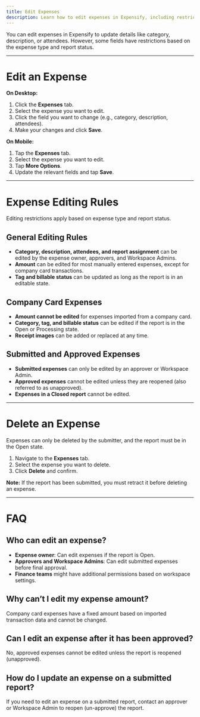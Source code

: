 ```yaml
---
title: Edit Expenses
description: Learn how to edit expenses in Expensify, including restrictions and permissions.
---
```


You can edit expenses in Expensify to update details like category, description, or attendees. However, some fields have restrictions based on the expense type and report status.

---

# Edit an Expense

**On Desktop:**
1. Click the **Expenses** tab.
2. Select the expense you want to edit.
3. Click the field you want to change (e.g., category, description, attendees).
4. Make your changes and click **Save**.

**On Mobile:**
1. Tap the **Expenses** tab.
2. Select the expense you want to edit.
3. Tap **More Options**.
4. Update the relevant fields and tap **Save**.

---

# Expense Editing Rules

Editing restrictions apply based on expense type and report status.

## General Editing Rules
- **Category, description, attendees, and report assignment** can be edited by the expense owner, approvers, and Workspace Admins.
- **Amount** can be edited for most manually entered expenses, except for company card transactions.
- **Tag and billable status** can be updated as long as the report is in an editable state.

## Company Card Expenses
- **Amount cannot be edited** for expenses imported from a company card.
- **Category, tag, and billable status** can be edited if the report is in the Open or Processing state.
- **Receipt images** can be added or replaced at any time.

## Submitted and Approved Expenses
- **Submitted expenses** can only be edited by an approver or Workspace Admin.
- **Approved expenses** cannot be edited unless they are reopened (also referred to as unapproved).
- **Expenses in a Closed report** cannot be edited.

---

# Delete an Expense

Expenses can only be deleted by the submitter, and the report must be in the Open state.

1. Navigate to the **Expenses** tab.
2. Select the expense you want to delete.
3. Click **Delete** and confirm.

**Note:** If the report has been submitted, you must retract it before deleting an expense.

---

# FAQ

## Who can edit an expense?
- **Expense owner**: Can edit expenses if the report is Open.
- **Approvers and Workspace Admins**: Can edit submitted expenses before final approval.
- **Finance teams** might have additional permissions based on workspace settings.

## Why can’t I edit my expense amount?
Company card expenses have a fixed amount based on imported transaction data and cannot be changed.

## Can I edit an expense after it has been approved?
No, approved expenses cannot be edited unless the report is reopened (unapproved).

## How do I update an expense on a submitted report?
If you need to edit an expense on a submitted report, contact an approver or Workspace Admin to reopen (un-approve) the report.


